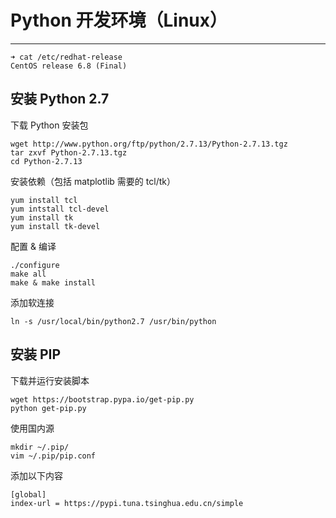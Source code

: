 # Python 开发环境（Linux）

---------------------

```shell
➜ cat /etc/redhat-release
CentOS release 6.8 (Final)
```

## 安装 Python 2.7

下载 Python 安装包

```shell
wget http://www.python.org/ftp/python/2.7.13/Python-2.7.13.tgz
tar zxvf Python-2.7.13.tgz
cd Python-2.7.13
```

安装依赖（包括 matplotlib 需要的 tcl/tk）

```shell
yum install tcl
yum intstall tcl-devel
yum install tk
yum install tk-devel
```

配置 & 编译

```shell
./configure
make all
make & make install
```

添加软连接

```shell
ln -s /usr/local/bin/python2.7 /usr/bin/python
```

## 安装 PIP

下载并运行安装脚本

```shell
wget https://bootstrap.pypa.io/get-pip.py
python get-pip.py
```

使用国内源

```shell
mkdir ~/.pip/
vim ~/.pip/pip.conf
```

添加以下内容

```
[global]
index-url = https://pypi.tuna.tsinghua.edu.cn/simple
```